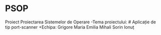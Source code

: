 # PSOP
Proiect Proiectarea Sistemelor de Operare
-Tema proiectului: # Aplicație de tip port-scanner
+Echipa:   Grigore Maria Emilia
          Mihali Sorin Ionuț
